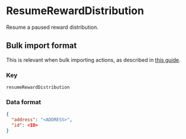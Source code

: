 # ResumeRewardDistribution

Resume a paused reward distribution.

## Bulk import format

This is relevant when bulk importing actions, as described in [this
guide](https://github.com/DA0-DA0/dao-dao-ui/wiki/Bulk-importing-actions).

### Key

`resumeRewardDistribution`

### Data format

```json
{
  "address": "<ADDRESS>",
  "id": <ID>
}
```

